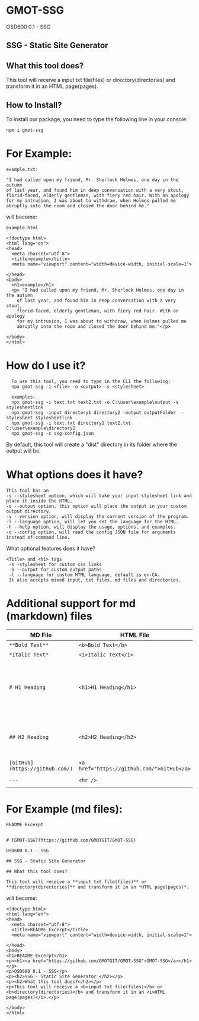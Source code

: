 # GMOT-SSG

OSD600 0.1 - SSG

## SSG - Static Site Generator

## What this tool does?

This tool will receive a input txt file(files) or directory(directories) and transform it in an HTML page(pages).

## How to Install?

To install our package, you need to type the following line in your console:

```
npm i gmot-ssg
```

# For Example:

```
example.txt:

"I had called upon my friend, Mr. Sherlock Holmes, one day in the autumn
of last year, and found him in deep conversation with a very stout,
florid-faced, elderly gentleman, with fiery red hair. With an apology
for my intrusion, I was about to withdraw, when Holmes pulled me
abruptly into the room and closed the door behind me."
```

will become:

```
example.html

<!doctype html>
<html lang="en">
<head>
  <meta charset="utf-8">
  <title>example</title>
  <meta name="viewport" content="width=device-width, initial-scale=1">

</head>
<body>
  <h1>example</h1>
  <p> "I had called upon my friend, Mr. Sherlock Holmes, one day in the autumn
    of last year, and found him in deep conversation with a very stout,
    florid-faced, elderly gentleman, with fiery red hair. With an apology
    for my intrusion, I was about to withdraw, when Holmes pulled me
    abruptly into the room and closed the door behind me."</p>

</body>
</html>
```

# How do I use it?

```
  To use this tool, you need to type in the CLI the following:
  npx gmot-ssg -i <file> -o <output> -s <stylesheet>

  examples:
  npx gmot-ssg -i text.txt text2.txt -o C:\user\example\output -s stylesheetlink
  npx gmot-ssg -input directory1 directory2 -output outputFolder  -stylesheet stylesheetlink
  npx gmot-ssg -i text.txt directory1 text2.txt C:\user\example\directory2
  npx gmot-ssg -c ssg-config.json
```

By default, this tool will create a "dist" directory in its folder where the output will be.

# What options does it have?

```
This tool has an
-s --stylesheet option, which will take your input stylesheet link and place it inside the HTML.
-o --output option, this option will place the output in your custom output directory.
-v --version option, will display the current version of the program.
-l --language option, will let you set the language for the HTML.
-h --help option, will display the usage, options, and examples.
-c --config option, will read the config JSON file for arguments instead of command line.
```

What optional features does it have?

```
<Title> and <h1> tags
 -s -stylesheet for custom css links
 -o --output for custom output paths
 -l --language for custom HTML language, default is en-CA.
 It also accepts mixed input, txt files, md files and directories.
```

# Additional support for md (markdown) files

| MD File                         | HTML File                                  | Webpage                       |
| ------------------------------- | ------------------------------------------ | ----------------------------- |
| `**Bold Text**`                 | `<b>Bold Text</b>`                         | **Bold Text**                 |
| `*Italic Text*`                 | `<i>Italic Text</i>`                       | _Italic Text_                 |
| `# H1 Heading`                  | `<h1>H1 Heading</h1>`                      | <h1>H1 Heading</h1>           |
| `## H2 Heading`                 | `<h2>H2 Heading</h2>`                      | <h2>H2 Heading</h2>           |
| `[GitHub](https://github.com/)` | `<a href="https://github.com/">GitHub</a>` | [GitHub](https://github.com/) |
| `---`                           | `<hr />`                                   | <hr />                        |

# For Example (md files):

```
README Excerpt


# [GMOT-SSG](https://github.com/GMOTGIT/GMOT-SSG)

OSD600 0.1 - SSG

## SSG - Static Site Generator

## What this tool does?

This tool will receive a **input txt file(files)** or **directory(directories)** and transform it in an *HTML page(pages)*.
```

will become:

```
<!doctype html>
<html lang="en">
<head>
  <meta charset="utf-8">
  <title>README Excerpt</title>
  <meta name="viewport" content="width=device-width, initial-scale=1">

</head>
<body>
<h1>README Excerpt</h1>
<p><h1><a href="https://github.com/GMOTGIT/GMOT-SSG">GMOT-SSG</a></h1></p>
<p>OSD600 0.1 - SSG</p>
<p><h2>SSG - Static Site Generator </h2></p>
<p><h2>What this tool does?</h2></p>
<p>This tool will receive a <b>input txt file(files)</b> or <b>directory(directories)</b> and transform it in an <i>HTML page(pages)</i>.</p>

</body>
</html>
```
